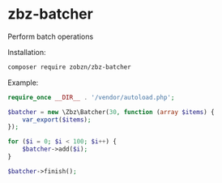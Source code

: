 # zbz-batcher

Perform batch operations

Installation:

```bash
composer require zobzn/zbz-batcher
```

Example:

```php
require_once __DIR__ . '/vendor/autoload.php';

$batcher = new \Zbz\Batcher(30, function (array $items) {
    var_export($items);
});

for ($i = 0; $i < 100; $i++) {
    $batcher->add($i);
}

$batcher->finish();
```
